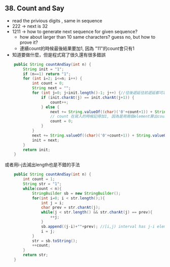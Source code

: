 ## 38. Count and Say

* read the privious digits , same in sequence
* 222 -> next is 32
* 1211 -> how to generate next sequence for given sequence?
  * how about larger than 10 same characters? guess no, but how to prove it?
  * 連續count的時候最後結果要加1, 因為 "11"的count會只有1
* 知道要做什麼，但是程式寫了很久還有很多錯誤

```java
    public String countAndSay(int n) {
        String init = "1";
        if (n==1) return "1";
        for (int i=2; i<=n; i++) {
            int count = 0;
            String next = "";
            for (int j=0; j<init.length()-1; j++) {//往後遞延往前遞延都可以
                if (init.charAt(j) == init.charAt(j+1)) {
                    count++;
                } else {
                    next += String.valueOf((char)('0'+count+1)) + String.valueOf(init.charAt(j));//這個寫法用最久，也可能可以用
                    // count 在寫入的時候記得加1, 因為是用兩個element算出count的。第一個永遠都不會算到
                    count = 0;
                }
            }
            next += String.valueOf((char)('0'+count+1)) + String.valueOf(init.charAt(init.length()-1));
            init = next;
        }
        return init;
    }
```

或者用i-j去減出length也是不錯的手法

```java
    public String countAndSay(int n) {
        int count = 1;
        String str = "1";
        while(count < n){
            StringBuilder sb = new StringBuilder();
            for(int i=0; i < str.length();){
                int j = i;
                char prev = str.charAt(j);
                while(j < str.length() && str.charAt(j) == prev){
                    ++j;
                }
                sb.append((j-i)+""+prev); //[i,j) interval has j-i elements
                i = j;
            }
            str = sb.toString();
            ++count;
        }
        return str;
    }
```

